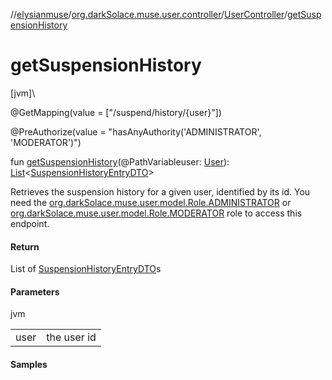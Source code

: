 //[elysianmuse](../../../index.md)/[org.darkSolace.muse.user.controller](../index.md)/[UserController](index.md)/[getSuspensionHistory](get-suspension-history.md)

# getSuspensionHistory

[jvm]\

@GetMapping(value = [&quot;/suspend/history/{user}&quot;])

@PreAuthorize(value = &quot;hasAnyAuthority('ADMINISTRATOR', 'MODERATOR')&quot;)

fun [getSuspensionHistory](get-suspension-history.md)(@PathVariableuser: [User](../../org.darkSolace.muse.user.model/-user/index.md)): [List](https://kotlinlang.org/api/latest/jvm/stdlib/kotlin.collections/-list/index.html)&lt;[SuspensionHistoryEntryDTO](../../org.darkSolace.muse.user.model.dto/-suspension-history-entry-d-t-o/index.md)&gt;

Retrieves the suspension history for a given user, identified by its id. You need the [org.darkSolace.muse.user.model.Role.ADMINISTRATOR](../../org.darkSolace.muse.user.model/-role/-a-d-m-i-n-i-s-t-r-a-t-o-r/index.md) or [org.darkSolace.muse.user.model.Role.MODERATOR](../../org.darkSolace.muse.user.model/-role/-m-o-d-e-r-a-t-o-r/index.md) role to access this endpoint.

#### Return

List of [SuspensionHistoryEntryDTO](../../org.darkSolace.muse.user.model.dto/-suspension-history-entry-d-t-o/index.md)s

#### Parameters

jvm

| | |
|---|---|
| user | the user id |

#### Samples
